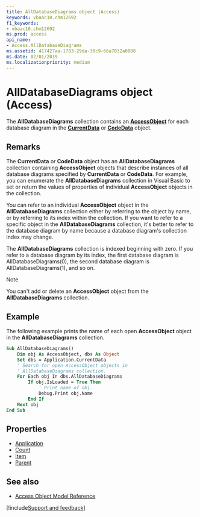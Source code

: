 ```yaml
---
title: AllDatabaseDiagrams object (Access)
keywords: vbaac10.chm12692
f1_keywords:
- vbaac10.chm12692
ms.prod: access
api_name:
- Access.AllDatabaseDiagrams
ms.assetid: 417427aa-1783-29da-30c9-66a7032a0088
ms.date: 02/01/2019
ms.localizationpriority: medium
---
```



# AllDatabaseDiagrams object (Access)

The **AllDatabaseDiagrams** collection contains an **[AccessObject](Access.AccessObject.md)** for each database diagram in the **[CurrentData](Access.CurrentData.md)** or **[CodeData](Access.CodeData.md)** object.


## Remarks

The **CurrentData** or **CodeData** object has an **AllDatabaseDiagrams** collection containing **AccessObject** objects that describe instances of all database diagrams specified by **CurrentData** or **CodeData**. For example, you can enumerate the **AllDatabaseDiagrams** collection in Visual Basic to set or return the values of properties of individual **AccessObject** objects in the collection.

You can refer to an individual **AccessObject** object in the **AllDatabaseDiagrams** collection either by referring to the object by name, or by referring to its index within the collection. If you want to refer to a specific object in the **AllDatabaseDiagrams** collection, it's better to refer to the database diagram by name because a database diagram's collection index may change.

The **AllDatabaseDiagrams** collection is indexed beginning with zero. If you refer to a database diagram by its index, the first database diagram is AllDatabaseDiagrams(0), the second database diagram is AllDatabaseDiagrams(1), and so on.

> [!NOTE] 
> You can't add or delete an **AccessObject** object from the **AllDatabaseDiagrams** collection.


## Example

The following example prints the name of each open **AccessObject** object in the **AllDatabaseDiagrams** collection.


```vb
Sub AllDatabaseDiagrams() 
    Dim obj As AccessObject, dbs As Object 
    Set dbs = Application.CurrentData 
    ' Search for open AccessObject objects in 
    ' AllDatabaseDiagrams collection. 
    For Each obj In dbs.AllDatabaseDiagrams 
        If obj.IsLoaded = True Then 
            ' Print name of obj. 
            Debug.Print obj.Name 
        End If 
    Next obj 
End Sub 
```


## Properties

- [Application](Access.AllDatabaseDiagrams.Application.md)
- [Count](Access.AllDatabaseDiagrams.Count.md)
- [Item](Access.AllDatabaseDiagrams.Item.md)
- [Parent](Access.AllDatabaseDiagrams.Parent.md)

## See also

- [Access Object Model Reference](overview/Access/object-model.md)


[!include[Support and feedback](~/includes/feedback-boilerplate.md)]